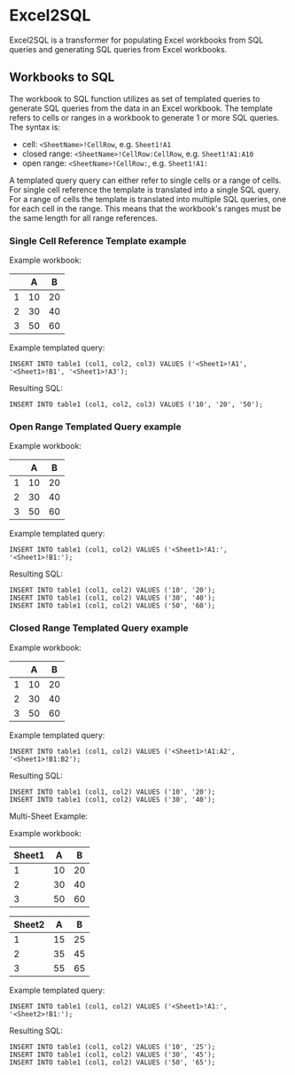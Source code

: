 # Excel2SQL

Excel2SQL is a transformer for populating Excel workbooks from SQL queries and generating SQL queries from Excel workbooks.

## Workbooks to SQL

The workbook to SQL function utilizes as set of templated queries to generate SQL queries from the data in an Excel workbook.  The template refers to cells or ranges in a workbook to generate 1 or more SQL queries.  The syntax is:

* cell: `<SheetName>!CellRow`, e.g. `Sheet1!A1`
* closed range: `<SheetName>!CellRow:CellRow`, e.g. `Sheet1!A1:A10`
* open range: `<SheetName>!CellRow:`, e.g. `Sheet1!A1:`


A templated query query can either refer to single cells or a range of cells.  For single cell reference the template is translated into a single SQL query.  For a range of cells the template is translated into multiple SQL queries, one for each cell in the range.  This means that the workbook's ranges must be the same length for all range references.

### Single Cell Reference Template example

Example workbook:

|   | A  | B  |
|---|----|----|
| 1 | 10 | 20 |
| 2 | 30 | 40 |
| 3 | 50 | 60 |

Example templated query:

```
INSERT INTO table1 (col1, col2, col3) VALUES ('<Sheet1>!A1', '<Sheet1>!B1', '<Sheet1>!A3');
```

Resulting SQL:

```
INSERT INTO table1 (col1, col2, col3) VALUES ('10', '20', '50');
```

### Open Range Templated Query example

Example workbook:

|   | A  | B  |
|---|----|----|
| 1 | 10 | 20 |
| 2 | 30 | 40 |
| 3 | 50 | 60 |

Example templated query:

```
INSERT INTO table1 (col1, col2) VALUES ('<Sheet1>!A1:', '<Sheet1>!B1:');
```

Resulting SQL:

```
INSERT INTO table1 (col1, col2) VALUES ('10', '20');
INSERT INTO table1 (col1, col2) VALUES ('30', '40');
INSERT INTO table1 (col1, col2) VALUES ('50', '60');
```

### Closed Range Templated Query example

Example workbook:

|   | A  | B  |
|---|----|----|
| 1 | 10 | 20 |
| 2 | 30 | 40 |
| 3 | 50 | 60 |

Example templated query:

```
INSERT INTO table1 (col1, col2) VALUES ('<Sheet1>!A1:A2', '<Sheet1>!B1:B2');
```

Resulting SQL:

```
INSERT INTO table1 (col1, col2) VALUES ('10', '20');
INSERT INTO table1 (col1, col2) VALUES ('30', '40');
```

Multi-Sheet Example:

Example workbook:

| Sheet1 | A  | B  |
|--------|----|----|
| 1      | 10 | 20 |
| 2      | 30 | 40 |
| 3      | 50 | 60 |

| Sheet2 | A  | B  |
|--------|----|----|
| 1      | 15 | 25 |
| 2      | 35 | 45 |
| 3      | 55 | 65 |

Example templated query:

```
INSERT INTO table1 (col1, col2) VALUES ('<Sheet1>!A1:', '<Sheet2>!B1:');
```

Resulting SQL:

```
INSERT INTO table1 (col1, col2) VALUES ('10', '25');
INSERT INTO table1 (col1, col2) VALUES ('30', '45');
INSERT INTO table1 (col1, col2) VALUES ('50', '65');
```



